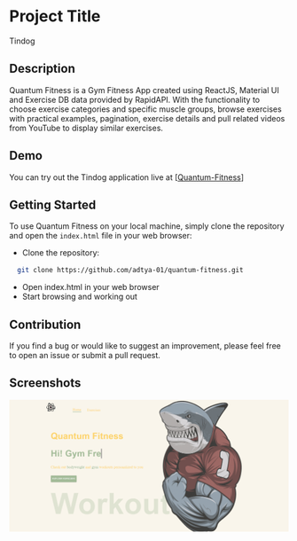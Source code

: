 # Project Title

Tindog 

## Description

Quantum Fitness is a Gym Fitness App created using ReactJS, Material UI and Exercise DB data provided by RapidAPI. With the functionality to choose exercise categories and specific muscle groups, browse exercises with practical examples, pagination, exercise details and pull related videos from YouTube to display similar exercises.




## Demo

You can try out the Tindog application live at [[Quantum-Fitness](https://quantumfitness.netlify.app/)]


## Getting Started

To use Quantum Fitness on your local machine, simply clone the repository and open the `index.html` file in your web browser:

- Clone the repository:


```bash
  git clone https://github.com/adtya-01/quantum-fitness.git
```
  - Open index.html in your web browser
  - Start browsing and working out

## Contribution

If you find a bug or would like to suggest an improvement, please feel free to open an issue or submit a pull request.

## Screenshots

<img src = coverpg.png>
